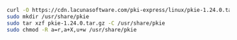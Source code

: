﻿```sh
curl -O https://cdn.lacunasoftware.com/pki-express/linux/pkie-1.24.0.tar.gz
sudo mkdir /usr/share/pkie
sudo tar xzf pkie-1.24.0.tar.gz -C /usr/share/pkie
sudo chmod -R a=r,a+X,u+w /usr/share/pkie
```
